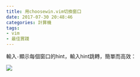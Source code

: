 ```yaml
---
title: 用choosewin.vim切換窗口
date: 2017-07-30 20:48:46
categories: 計算機
tags:
- vim
- 最佳實踐
---
```


輸入`-`顯示每個窗口的hint，輸入hint跳轉，簡單而高效：

![](https://ws4.sinaimg.cn/large/006tNbRwly1fwvwyakdmzj30or0gan0m.jpg)

